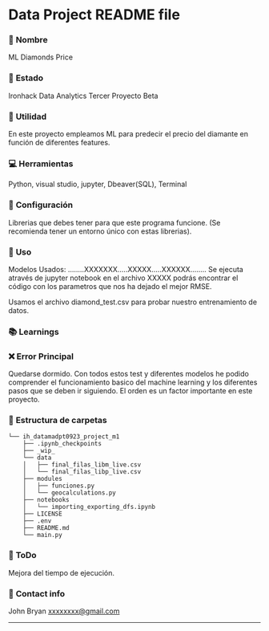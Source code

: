 # Data Project README file

### :raising_hand: **Nombre** 
ML Diamonds Price
### :baby: **Estado**
Ironhack Data Analytics Tercer Proyecto Beta

### :running: **Utilidad**
En este proyecto empleamos ML para predecir el precio del diamante en función de diferentes features.
### :computer: **Herramientas**
Python, visual studio, jupyter, Dbeaver(SQL), Terminal


### :wrench: **Configuración**
Librerias que debes tener para que este programa funcione. (Se recomienda tener un entorno único con estas librerias).



### :see_no_evil: **Uso**
Modelos Usados: ........XXXXXXX.....XXXXX.....XXXXXX........
Se ejecuta através de jupyter notebook en el archivo XXXXX podrás encontrar el código con los parametros que nos ha dejado el mejor RMSE.

Usamos el archivo diamond_test.csv para probar nuestro entrenamiento de datos.

### :books: **Learnings**

### :x: **Error Principal**
Quedarse dormido. Con todos estos test y diferentes modelos he podido comprender el funcionamiento basico del machine learning
y los diferentes pasos que se deben ir siguiendo. El orden es un factor importante en este proyecto.

### :file_folder: **Estructura de carpetas**
```
└── ih_datamadpt0923_project_m1
    ├── .ipynb_checkpoints
    ├── _wip_
    └── data
    │   ├── final_filas_libm_live.csv
    │   └── final_filas_libp_live.csv
    ├── modules
    │   ├── funciones.py
    │   └── geocalculations.py     
    ├── notebooks
    │   └── importing_exporting_dfs.ipynb
    ├── LICENSE
    ├── .env
    ├── README.md
    └── main.py
```


### :shit: **ToDo**
Mejora del tiempo de ejecución.

### :love_letter: **Contact info**
John Bryan xxxxxxxx@gmail.com

---

